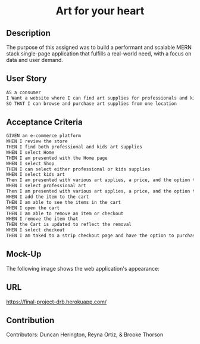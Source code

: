 <h1 align = "center"> Art for your heart </h1>

## Description 
 The purpose of this assigned was to build a performant and scalable MERN stack single-page application that fulfills a real-world need, with a focus on data and user demand. 



## User Story 
```md
AS a consumer 
I Want a website where I can find art supplies for professionals and kids
SO THAT I can browse and purchase art supplies from one location

```

## Acceptance Criteria 
```md
GIVEN an e-commerce platform 
WHEN I review the store
THEN I find both professional and kids art supplies
WHEN I select Home
THEN I am presented with the Home page
WHEN I select Shop
THEN I can select either professional or kids supplies
WHEN I select kids art 
Then I am presented with various art applies, a price, and the option to add to cart
WHEN I select professional art 
Then I am presented with various art applies, a price, and the option to add to cart
WHEN I add the item to the cart 
THEN I am able to see the items in the cart
WHEN I open the cart 
THEN I am able to remove an item or checkout 
WHEN I remove the item that 
THEN the Cart is updated to reflect the removal
WHEN I select checkout
THEN I am taked to a strip checkout page and have the option to purchase the items in my cart

```

## Mock-Up

The following image shows the web application's appearance:




## URL 

https://final-project-drb.herokuapp.com/



## Contribution 

Contributors: Duncan Herington, Reyna Ortiz, & Brooke Thorson


 
